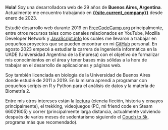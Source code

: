 **Hola!** Soy una desarrolladora web de 29 años de **Buenos Aires, Argentina**. Actualmente me encuentro trabajando en
[**{{site.current_company}}**]({{site.current_company_url}}) desde enero de 2023.

Estudié desarrollo web durante 2019 en [FreeCodeCamp.org](https://www.freecodecamp.org/) principalmente, entre otros recursos tales como canales relacionados en YouTube, Mozilla Developer Network y [JavaScript.info](https://javascript.info/) los cuales me llevaron a trabajar en pequeños proyectos que se pueden encontrar en mi [GitHub](https://github.com/luz-ojeda) personal. En agosto 2023 empecé a estudiar la carrera de ingeniería informática en la UADE (Universidad Argentina de la Empresa) con el objetivo de formalizar mis conocimientos en el área y tener bases más sólidas a la hora de trabajar en el desarrollo de aplicaciones y páginas web.

Soy también licenciada en biología de la Universidad de Buenos Aires donde estudié de 2011 a 2019. En la misma aprendí a programar con pequeños scripts en R y Python para el análisis de datos y la matería de Biometría 2.

Entre mis otros intereses están la [lectura](/es/leyendo) (ciencia ficción, historia y ensayos principalmente), el trekking, videojuegos (PC, mi friend code en Steam 66021605) y correr (principalmente larga distancia, actualmente volviendo después de varios meses de sedentarismo siguiendo el [Couch to 5k](https://marathonhandbook.com/wp-content/uploads/Couch-To-5k-Training-Plan-8-weeks.jpg), programa más que recomendado).
